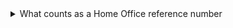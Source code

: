  <details class="govuk-details">
    <summary class="govuk-details__summary">
      <span class="govuk-details__summary-text">
        What counts as a Home Office reference number
      </span>
    </summary>
    <div class="govuk-details__text">
      <p1>You can provide any of these numbers:</p1>
      <ul>
        <li>biometric residence permit number</li>
          <li>passport number (current or expired)</li>
          <li>Home Office application reference number</li>
          <li>any tracking reference number</li>
      </ul>
    </div>
  </details>